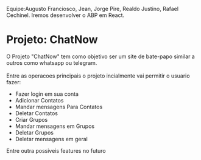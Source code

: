 Equipe:Augusto Franciosco, Jean, Jorge Pire, Realdo Justino, Rafael Cechinel.
Iremos desenvolver o ABP em React.

# Projeto: ChatNow

O Projeto "ChatNow" tem como objetivo ser um site de bate-papo similar a outros como whatsapp ou telegram.
<br>
<br>
Entre as operacoes principais o projeto incialmente vai permitir o usuario fazer:
<br>
- Fazer login em sua conta
- Adicionar Contatos
- Mandar mensagens Para Contatos
- Deletar Contatos
- Criar Grupos
- Mandar mensagens em Grupos
- Deletar Grupos
- Deletar mensagens em geral

Entre outra possiveis features no futuro
